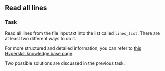 ## Read all lines

### Task
Read all lines from the file input.txt into the list called `lines_list`. There are at least two different ways to do it.

For more structured and detailed information, you can refer to [this Hyperskill knowledge base page](https://hyperskill.org/learn/step/8139#readlines).

<div class="hint">Two possible solutions are discussed in the previous task.</div>